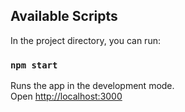 ## Available Scripts

In the project directory, you can run:

### `npm start`

Runs the app in the development mode.\
Open [http://localhost:3000](http://localhost:3000) 